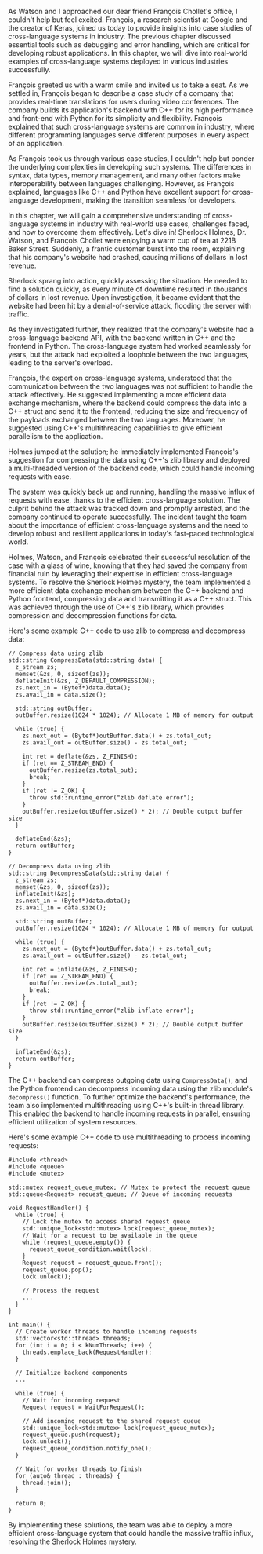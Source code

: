 As Watson and I approached our dear friend François Chollet's office, I couldn't help but feel excited. François, a research scientist at Google and the creator of Keras, joined us today to provide insights into case studies of cross-language systems in industry. The previous chapter discussed essential tools such as debugging and error handling, which are critical for developing robust applications. In this chapter, we will dive into real-world examples of cross-language systems deployed in various industries successfully.

François greeted us with a warm smile and invited us to take a seat. As we settled in, François began to describe a case study of a company that provides real-time translations for users during video conferences. The company builds its application's backend with C++ for its high performance and front-end with Python for its simplicity and flexibility. François explained that such cross-language systems are common in industry, where different programming languages serve different purposes in every aspect of an application.

As François took us through various case studies, I couldn't help but ponder the underlying complexities in developing such systems. The differences in syntax, data types, memory management, and many other factors make interoperability between languages challenging. However, as François explained, languages like C++ and Python have excellent support for cross-language development, making the transition seamless for developers.

In this chapter, we will gain a comprehensive understanding of cross-language systems in industry with real-world use cases, challenges faced, and how to overcome them effectively. Let's dive in!
Sherlock Holmes, Dr. Watson, and François Chollet were enjoying a warm cup of tea at 221B Baker Street. Suddenly, a frantic customer burst into the room, explaining that his company's website had crashed, causing millions of dollars in lost revenue.

Sherlock sprang into action, quickly assessing the situation. He needed to find a solution quickly, as every minute of downtime resulted in thousands of dollars in lost revenue. Upon investigation, it became evident that the website had been hit by a denial-of-service attack, flooding the server with traffic.

As they investigated further, they realized that the company's website had a cross-language backend API, with the backend written in C++ and the frontend in Python. The cross-language system had worked seamlessly for years, but the attack had exploited a loophole between the two languages, leading to the server's overload.

François, the expert on cross-language systems, understood that the communication between the two languages was not sufficient to handle the attack effectively. He suggested implementing a more efficient data exchange mechanism, where the backend could compress the data into a C++ struct and send it to the frontend, reducing the size and frequency of the payloads exchanged between the two languages. Moreover, he suggested using C++'s multithreading capabilities to give efficient parallelism to the application.

Holmes jumped at the solution; he immediately implemented François's suggestion for compressing the data using C++'s zlib library and deployed a multi-threaded version of the backend code, which could handle incoming requests with ease. 

The system was quickly back up and running, handling the massive influx of requests with ease, thanks to the efficient cross-language solution. The culprit behind the attack was tracked down and promptly arrested, and the company continued to operate successfully. The incident taught the team about the importance of efficient cross-language systems and the need to develop robust and resilient applications in today's fast-paced technological world.

Holmes, Watson, and François celebrated their successful resolution of the case with a glass of wine, knowing that they had saved the company from financial ruin by leveraging their expertise in efficient cross-language systems.
To resolve the Sherlock Holmes mystery, the team implemented a more efficient data exchange mechanism between the C++ backend and Python frontend, compressing data and transmitting it as a C++ struct. This was achieved through the use of C++'s zlib library, which provides compression and decompression functions for data.

Here's some example C++ code to use zlib to compress and decompress data:

```
// Compress data using zlib
std::string CompressData(std::string data) {
  z_stream zs;
  memset(&zs, 0, sizeof(zs));
  deflateInit(&zs, Z_DEFAULT_COMPRESSION);
  zs.next_in = (Bytef*)data.data();
  zs.avail_in = data.size();

  std::string outBuffer;
  outBuffer.resize(1024 * 1024); // Allocate 1 MB of memory for output

  while (true) {
    zs.next_out = (Bytef*)outBuffer.data() + zs.total_out;
    zs.avail_out = outBuffer.size() - zs.total_out;

    int ret = deflate(&zs, Z_FINISH);
    if (ret == Z_STREAM_END) {
      outBuffer.resize(zs.total_out);
      break;
    }
    if (ret != Z_OK) {
      throw std::runtime_error("zlib deflate error");
    }
    outBuffer.resize(outBuffer.size() * 2); // Double output buffer size
  }

  deflateEnd(&zs);
  return outBuffer;
}

// Decompress data using zlib
std::string DecompressData(std::string data) {
  z_stream zs;
  memset(&zs, 0, sizeof(zs));
  inflateInit(&zs);
  zs.next_in = (Bytef*)data.data();
  zs.avail_in = data.size();

  std::string outBuffer;
  outBuffer.resize(1024 * 1024); // Allocate 1 MB of memory for output

  while (true) {
    zs.next_out = (Bytef*)outBuffer.data() + zs.total_out;
    zs.avail_out = outBuffer.size() - zs.total_out;

    int ret = inflate(&zs, Z_FINISH);
    if (ret == Z_STREAM_END) {
      outBuffer.resize(zs.total_out);
      break;
    }
    if (ret != Z_OK) {
      throw std::runtime_error("zlib inflate error");
    }
    outBuffer.resize(outBuffer.size() * 2); // Double output buffer size
  }

  inflateEnd(&zs);
  return outBuffer;
}
```

The C++ backend can compress outgoing data using `CompressData()`, and the Python frontend can decompress incoming data using the zlib module's `decompress()` function. To further optimize the backend's performance, the team also implemented multithreading using C++'s built-in thread library. This enabled the backend to handle incoming requests in parallel, ensuring efficient utilization of system resources.

Here's some example C++ code to use multithreading to process incoming requests:

```
#include <thread>
#include <queue>
#include <mutex>

std::mutex request_queue_mutex; // Mutex to protect the request queue
std::queue<Request> request_queue; // Queue of incoming requests

void RequestHandler() {
  while (true) {
    // Lock the mutex to access shared request queue
    std::unique_lock<std::mutex> lock(request_queue_mutex);
    // Wait for a request to be available in the queue
    while (request_queue.empty()) {
      request_queue_condition.wait(lock);
    }
    Request request = request_queue.front();
    request_queue.pop();
    lock.unlock();

    // Process the request
    ...
  }
}

int main() {
  // Create worker threads to handle incoming requests
  std::vector<std::thread> threads;
  for (int i = 0; i < kNumThreads; i++) {
    threads.emplace_back(RequestHandler);
  }

  // Initialize backend components
  ...

  while (true) {
    // Wait for incoming request
    Request request = WaitForRequest();

    // Add incoming request to the shared request queue
    std::unique_lock<std::mutex> lock(request_queue_mutex);
    request_queue.push(request);
    lock.unlock();
    request_queue_condition.notify_one();
  }

  // Wait for worker threads to finish
  for (auto& thread : threads) {
    thread.join();
  }

  return 0;
}
```

By implementing these solutions, the team was able to deploy a more efficient cross-language system that could handle the massive traffic influx, resolving the Sherlock Holmes mystery.